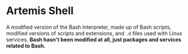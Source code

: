 # Artemis Shell
A modified version of the Bash interpreter, made up of Bash scripts, modified versions of scripts and extensions, and ``.d`` files used with Linux services. **Bash hasn't been modified at all, just packages and services related to Bash.**
